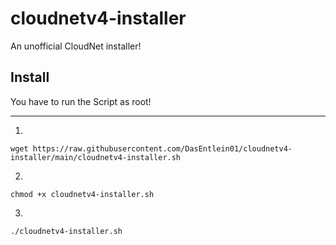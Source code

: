 # cloudnetv4-installer
An unofficial CloudNet installer!


## Install
You have to run the Script as root!
** **
1.
```shell
wget https://raw.githubusercontent.com/DasEntlein01/cloudnetv4-installer/main/cloudnetv4-installer.sh
```

2.
```shell
chmod +x cloudnetv4-installer.sh
```

3.
```shell
./cloudnetv4-installer.sh
```


